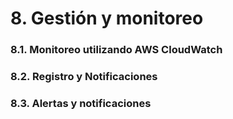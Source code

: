 # 8. Gestión y monitoreo

### 8.1. Monitoreo utilizando AWS CloudWatch 

### 8.2. Registro y Notificaciones 

### 8.3. Alertas y notificaciones